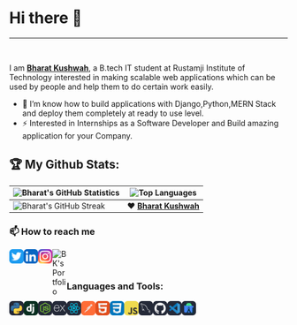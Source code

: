 # Hi there 👋 
----------------------------------------------------------------------------

<br>

I am **[Bharat Kushwah](https://www.linkedin.com/in/bharatkushwah407/)**, a B.tech IT student at Rustamji Institute of Technology interested in making scalable web applications which can be used by people and help them to do certain work easily.

- 🌱 I’m know how to build applications with Django,Python,MERN Stack and deploy them completely at ready to use level.
- ⚡ Interested in Internships as a Software Developer and Build amazing application for your Company.



## :trophy: My Github Stats:

| ![Bharat's GitHub Statistics](https://github-readme-stats.vercel.app/api?username=bharat407&show_icons=true&theme=prussian&hide_border=true) | ![Top Languages](https://github-readme-stats.vercel.app/api/top-langs/?username=bharat407&theme=prussian&hide_border=true) |
| --- | --- |
| ![Bharat's GitHub Streak](https://streak-stats.demolab.com?user=bharat407&theme=prussian&hide_border=true&border_radius=9&ring=EB5454&fire=FF4F19&currStreakNum=679EEB&sideNums=679EEB&stroke=679EEB&currStreakLabel=679EEB&sideLabels=679EEB&dates=EB4525) |  **:heart: [Bharat Kushwah](https://www.linkedin.com/in/bharatkushwah407/)**





### 📫 How to reach me  

<a href="https://twitter.com/BharatK407">
  <img align="left" alt="BK | Twitter" width="26px" src="https://github.com/tandpfun/skill-icons/blob/main/icons/Twitter.svg" />
</a>
<a href="https://www.linkedin.com/in/bharatkushwah407/">
  <img align="left" alt="BK's LinkedIn" width="26px" src="https://github.com/tandpfun/skill-icons/blob/main/icons/LinkedIn.svg" />
</a>
<a href="https://www.instagram.com/bharatkushwah407/">
  <img align="left" alt="BK's Instagram" width="26px" src="https://github.com/tandpfun/skill-icons/blob/main/icons/Instagram.svg" />
</a>
<a href="https://bharat407.github.io/bharat1407/">
   <img align="left" alt="BK's Portfolio" width="26px" src="https://cdns.iconmonstr.com/wp-content/releases/preview/2018/240/iconmonstr-link-thin.png" />
  </a>
  
<br><br>

### Languages and Tools:



<img align="left" alt="Python" width="26px" src="https://github.com/tandpfun/skill-icons/blob/main/icons/Python-Dark.svg">
<img align="left" alt="Django" width="26px" src="https://github.com/tandpfun/skill-icons/blob/main/icons/Django.svg">
<img align="left" alt="NodeJS" width="26px" src="https://github.com/tandpfun/skill-icons/blob/main/icons/NodeJS-Dark.svg">
<img align="left" alt="express" width="26px" src="https://github.com/tandpfun/skill-icons/blob/main/icons/ExpressJS-Dark.svg">
<img align="left" alt="ReactJS" width="26px" src="https://github.com/tandpfun/skill-icons/blob/main/icons/React-Dark.svg">
<img align="left" alt="Postman" width="26px" src="https://github.com/tandpfun/skill-icons/blob/main/icons/Postman.svg">
<img align="left" alt="HTML5" width="26px" src="https://github.com/tandpfun/skill-icons/blob/main/icons/HTML.svg" />
<img align="left" alt="CSS3" width="26px" src="https://github.com/tandpfun/skill-icons/blob/main/icons/CSS.svg" />
<img align="left" alt="JavaScript" width="26px" src="https://github.com/tandpfun/skill-icons/blob/main/icons/JavaScript.svg" />
<img align="left" alt="MySQL" width="26px" src="https://github.com/tandpfun/skill-icons/blob/main/icons/MySQL-Dark.svg">
<img align="left" align="left" alt="GitHub" width="26px" src="https://github.com/tandpfun/skill-icons/blob/main/icons/Github-Dark.svg" />
<img align="left" alt="Visual Studio Code" width="26px" src="https://github.com/tandpfun/skill-icons/blob/main/icons/VSCode-Dark.svg" />
<img align="left" alt="Andriod Studio" width="26px" src="https://github.com/tandpfun/skill-icons/blob/main/icons/AndroidStudio-Dark.svg" />


<br />
<br />
